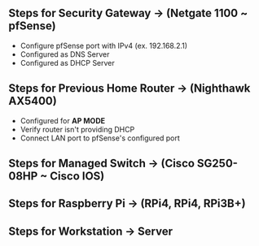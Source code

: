 ## Steps for Security Gateway -> (Netgate 1100 ~ pfSense)
- Configure pfSense port with IPv4 (ex. 192.168.2.1)
- Configured as DNS Server
- Configured as DHCP Server

## Steps for Previous Home Router -> (Nighthawk AX5400)
- Configured for **AP MODE**
- Verify router isn't providing DHCP
- Connect LAN port to pfSense's configured port

## Steps for Managed Switch -> (Cisco SG250-08HP ~ Cisco IOS)

## Steps for Raspberry Pi -> (RPi4, RPi4, RPi3B+)

## Steps for Workstation -> Server
